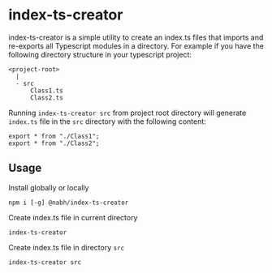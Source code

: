# index-ts-creator
index-ts-creator is a simple utility to create an index.ts files that imports and re-exports all 
Typescript modules in a directory. For example if you have the following directory structure in
your typescript project:
```
<project-root>
  |
  - src
      Class1.ts
      Class2.ts
```
Running `index-ts-creator src` from project root directory will generate `index.ts` file in the
`src` directory with the following content:
```
export * from "./Class1";
export * from "./Class2";
```
## Usage
Install globally or locally
```
npm i [-g] @nabh/index-ts-creator
```
Create index.ts file in current directory
```
index-ts-creator
```

Create index.ts file in directory `src`
```
index-ts-creator src
```